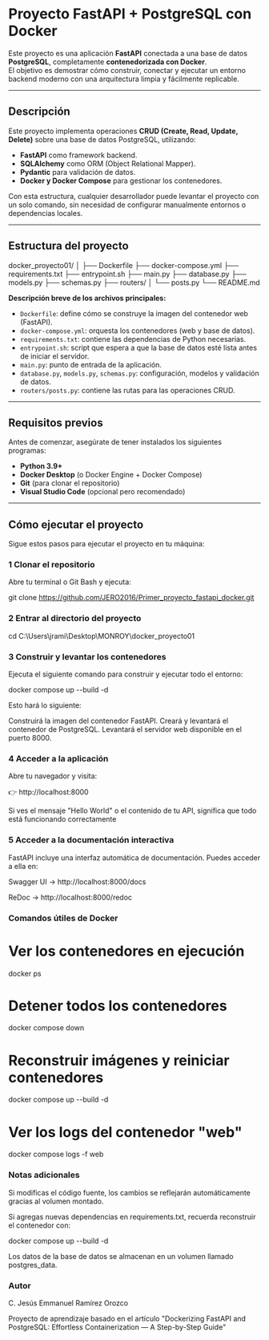 # Proyecto FastAPI + PostgreSQL con Docker

Este proyecto es una aplicación **FastAPI** conectada a una base de datos **PostgreSQL**, completamente **contenedorizada con Docker**.  
El objetivo es demostrar cómo construir, conectar y ejecutar un entorno backend moderno con una arquitectura limpia y fácilmente replicable.

---

## Descripción

Este proyecto implementa operaciones **CRUD (Create, Read, Update, Delete)** sobre una base de datos PostgreSQL, utilizando:

- **FastAPI** como framework backend.
- **SQLAlchemy** como ORM (Object Relational Mapper).
- **Pydantic** para validación de datos.
- **Docker y Docker Compose** para gestionar los contenedores.

Con esta estructura, cualquier desarrollador puede levantar el proyecto con un solo comando, sin necesidad de configurar manualmente entornos o dependencias locales.

---

## Estructura del proyecto

docker_proyecto01/
│
├── Dockerfile
├── docker-compose.yml
├── requirements.txt
├── entrypoint.sh
├── main.py
├── database.py
├── models.py
├── schemas.py
├── routers/
│ └── posts.py
└── README.md


**Descripción breve de los archivos principales:**

- `Dockerfile`: define cómo se construye la imagen del contenedor web (FastAPI).
- `docker-compose.yml`: orquesta los contenedores (web y base de datos).
- `requirements.txt`: contiene las dependencias de Python necesarias.
- `entrypoint.sh`: script que espera a que la base de datos esté lista antes de iniciar el servidor.
- `main.py`: punto de entrada de la aplicación.
- `database.py`, `models.py`, `schemas.py`: configuración, modelos y validación de datos.
- `routers/posts.py`: contiene las rutas para las operaciones CRUD.

---

## Requisitos previos

Antes de comenzar, asegúrate de tener instalados los siguientes programas:

- **Python 3.9+**
- **Docker Desktop** (o Docker Engine + Docker Compose)
- **Git** (para clonar el repositorio)
- **Visual Studio Code** (opcional pero recomendado)

---

## Cómo ejecutar el proyecto

Sigue estos pasos para ejecutar el proyecto en tu máquina:

### 1️ Clonar el repositorio

Abre tu terminal o Git Bash y ejecuta:

git clone https://github.com/JERO2016/Primer_proyecto_fastapi_docker.git

### 2 Entrar al directorio del proyecto

cd C:\Users\jrami\Desktop\MONROY\docker_proyecto01

### 3️ Construir y levantar los contenedores

Ejecuta el siguiente comando para construir y ejecutar todo el entorno:

docker compose up --build -d

Esto hará lo siguiente:

Construirá la imagen del contenedor FastAPI.
Creará y levantará el contenedor de PostgreSQL.
Levantará el servidor web disponible en el puerto 8000.

### 4️ Acceder a la aplicación

Abre tu navegador y visita:

👉 http://localhost:8000

Si ves el mensaje "Hello World" o el contenido de tu API, significa que todo está funcionando correctamente 

### 5️ Acceder a la documentación interactiva

FastAPI incluye una interfaz automática de documentación. Puedes acceder a ella en:

Swagger UI → http://localhost:8000/docs

ReDoc → http://localhost:8000/redoc

### Comandos útiles de Docker

# Ver los contenedores en ejecución
docker ps

# Detener todos los contenedores
docker compose down

# Reconstruir imágenes y reiniciar contenedores
docker compose up --build -d

# Ver los logs del contenedor "web"
docker compose logs -f web

### Notas adicionales

Si modificas el código fuente, los cambios se reflejarán automáticamente gracias al volumen montado.

Si agregas nuevas dependencias en requirements.txt, recuerda reconstruir el contenedor con:

docker compose up --build -d

Los datos de la base de datos se almacenan en un volumen llamado postgres_data.

### Autor

C. Jesús Emmanuel Ramírez Orozco

Proyecto de aprendizaje basado en el artículo
"Dockerizing FastAPI and PostgreSQL: Effortless Containerization — A Step-by-Step Guide"